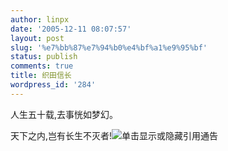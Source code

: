 ```yaml
---
author: linpx
date: '2005-12-11 08:07:57'
layout: post
slug: '%e7%bb%87%e7%94%b0%e4%bf%a1%e9%95%bf'
status: publish
comments: true
title: 织田信长
wordpress_id: '284'
---
```


人生五十载,去事恍如梦幻。

天下之内,岂有长生不灭者!![单击显示或隐藏引用通告](../../mmm2005-11-01_10.54/images/icon_more.gif)

